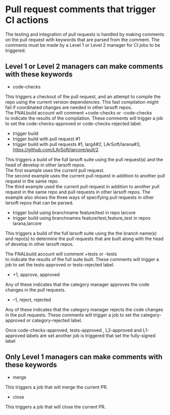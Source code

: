 # Pull request comments that trigger CI actions

The testing and integration of pull requests is handled by making comments on the pull request with keywords that are parsed from the comment. The comments must be made by a Level 1 or Level 2 manager for CI jobs to be triggered.

## Level 1 or Level 2 managers can make comments with these keywords

-   code-checks

This triggers a checkout of the pull request, and an attempt to compile the repo using the current version dependencies. This fast compilation might fail if coordinated changes are needed in other larsoft repos.  
The FNALbuild account will comment +code-checks or -code-checks  
to indicate the results of the compilation. These comments will trigger a job to set the code-checks-approved or code-checks-rejected label.

-   trigger build
-   trigger build with pull request \#1
-   trigger build with pull requests \#1, larg4#2, LArSoft/larana#3, https://github.com/LArSoft/larcore/pull/2

This triggers a build of the full larsoft suite using the pull request(s) and the head of develop in other larsoft repos.  
The first example uses the current pull request.  
The second example uses the current pull request in addition to another pull request in the same repo.  
The third example used the current pull request in addition to another pull request in the same repo and pull requests in other larsoft repos. The example also shows the three ways of specifying pull requests in other larsoft repos that can be parsed.

-   trigger build using branchname feature/test in repo larcore
-   trigger build using branchnames feature/test,feature_test in repos larana,larcore

This triggers a build of the full larsoft suite using the the branch name(s) and repo(s) to determine the pull requests that are built along with the head of develop in other larsoft repos.

The FNALbuild account will comment +tests or -tests  
to indicate the results of the full suite built. These comments will trigger a job to set the tests-approved or tests-rejected label.

-   +1, approve, approved

Any of these indicates that the category manager approves the code changes in the pull requests.

-   –1, reject, rejected

Any of these indicates that the category manager rejects the code changes in the pull requests. These comments will trigger a job to set the category-approved or category-rejected label.

Once code-checks-approved, tests-approved , L2-approved and L1-approved labels are set another job is triggered that set the fully-signed label

## Only Level 1 managers can make comments with these keywords

-   merge

This triggers a job that will merge the current PR.

-   close

This triggers a job that will close the current PR.
